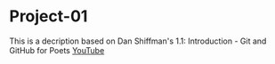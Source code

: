 # Project-01
This is a decription based on Dan Shiffman's 1.1: Introduction - Git and GitHub for Poets [YouTube](t.ly/qNx3J)
